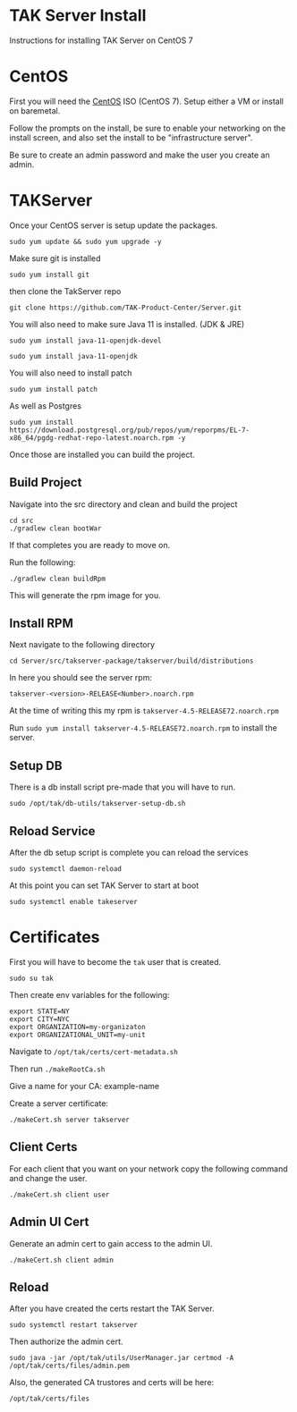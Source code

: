 # TAK Server Install

Instructions for installing TAK Server on CentOS 7

# CentOS
First you will need the [CentOS](http://isoredirect.centos.org/centos/7/isos/x86_64/) ISO (CentOS 7). Setup either a VM or install on baremetal.

Follow the prompts on the install, be sure to enable your networking on the install screen, and also set the install to be "infrastructure server".

Be sure to create an admin password and make the user you create an admin.

# TAKServer
Once your CentOS server is setup update the packages.

`sudo yum update && sudo yum upgrade -y`

Make sure git is installed

`sudo yum install git`

then clone the TakServer repo

`git clone https://github.com/TAK-Product-Center/Server.git`

You will also need to make sure Java 11 is installed. (JDK & JRE)

`sudo yum install java-11-openjdk-devel`

`sudo yum install java-11-openjdk`


You will also need to install patch

`sudo yum install patch`

As well as Postgres

`sudo yum install https://download.postgresql.org/pub/repos/yum/reporpms/EL-7-x86_64/pgdg-redhat-repo-latest.noarch.rpm -y`

Once those are installed you can build the project.


## Build Project

Navigate into the src directory and clean and build the project

```
cd src
./gradlew clean bootWar
```

If that completes you are ready to move on.

Run the following:

`./gradlew clean buildRpm`

This will generate the rpm image for you.


## Install RPM

Next navigate to the following directory

`cd Server/src/takserver-package/takserver/build/distributions`

In here you should see the server rpm:

`takserver-<version>-RELEASE<Number>.noarch.rpm`

At the time of writing this my rpm is `takserver-4.5-RELEASE72.noarch.rpm`

Run `sudo yum install takserver-4.5-RELEASE72.noarch.rpm` to install the server.


## Setup DB

There is a db install script pre-made that you will have to run.

`sudo /opt/tak/db-utils/takserver-setup-db.sh`


## Reload Service

After the db setup script is complete you can reload the services

`sudo systemctl daemon-reload`

At this point you can set TAK Server to start at boot

`sudo systemctl enable takeserver`


# Certificates

First you will have to become the `tak` user that is created.

`sudo su tak`

Then create env variables for the following:
```
export STATE=NY
export CITY=NYC
export ORGANIZATION=my-organizaton
export ORGANIZATIONAL_UNIT=my-unit
```

Navigate to 
`/opt/tak/certs/cert-metadata.sh`

Then run 
`./makeRootCa.sh`

Give a name for your CA: example-name


Create a server certificate:

`./makeCert.sh server takserver`


## Client Certs

For each client that you want on your network copy the following command and change the user.

`./makeCert.sh client user`

## Admin UI Cert

Generate an admin cert to gain access to the admin UI.

`./makeCert.sh client admin`


## Reload

After you have created the certs restart the TAK Server.

`sudo systemctl restart takserver`

Then authorize the admin cert.

`sudo java -jar /opt/tak/utils/UserManager.jar certmod -A /opt/tak/certs/files/admin.pem`


Also, the generated CA trustores and certs will be here:

`/opt/tak/certs/files`




